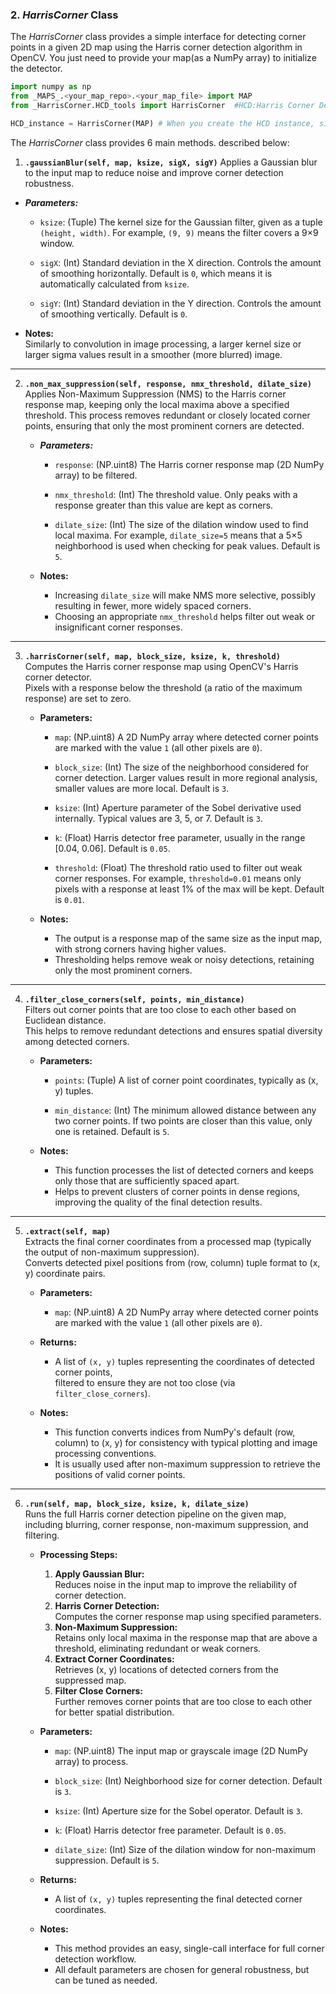 ### 2. _HarrisCorner_ Class
The _HarrisCorner_ class provides a simple interface for detecting corner points in a given 2D map using the Harris corner detection algorithm in OpenCV.
You just need to provide your map(as a NumPy array) to initialize the detector.

```python
import numpy as np
from _MAPS_.<your_map_repo>.<your_map_file> import MAP
from _HarrisCorner.HCD_tools import HarrisCorner  #HCD:Harris Corner Detector

HCD_instance = HarrisCorner(MAP) # When you create the HCD instance, simply pass your MAP as the argument:
```

The _HarrisCorner_ class provides 6 main methods. described below:

1. **`.gaussianBlur(self, map, ksize, sigX, sigY)`**
  Applies a Gaussian blur to the input map to reduce noise and improve corner detection robustness.

  - ***Parameters:***
    - `ksize`: (Tuple) The kernel size for the Gaussian filter, given as a tuple `(height, width)`. For example, `(9, 9)` means the filter covers a 9×9 window.

    - `sigX`: (Int) Standard deviation in the X direction. Controls the amount of smoothing horizontally. Default is `0`, which means it is automatically calculated from `ksize`.

    - `sigY`: (Int) Standard deviation in the Y direction. Controls the amount of smoothing vertically. Default is `0`.

  - **Notes:**  
    Similarly to convolution in image processing, a larger kernel size or larger sigma values result in a smoother (more blurred) image.

---

2. **`.non_max_suppression(self, response, nmx_threshold, dilate_size)`**  
   Applies Non-Maximum Suppression (NMS) to the Harris corner response map, keeping only the local maxima above a specified threshold. This process removes redundant or closely located corner points, ensuring that only the most prominent corners are detected.

   - ***Parameters:***
     - `response`: (NP.uint8) The Harris corner response map (2D NumPy array) to be filtered.

     - `nmx_threshold`: (Int) The threshold value. Only peaks with a response greater than this value are kept as corners.

     - `dilate_size`: (Int) The size of the dilation window used to find local maxima. For example, `dilate_size=5` means that a 5×5 neighborhood is used when checking for peak values. Default is `5`.

   - **Notes:**  
     - Increasing `dilate_size` will make NMS more selective, possibly resulting in fewer, more widely spaced corners.
     - Choosing an appropriate `nmx_threshold` helps filter out weak or insignificant corner responses.

---

3. **`.harrisCorner(self, map, block_size, ksize, k, threshold)`**  
   Computes the Harris corner response map using OpenCV's Harris corner detector.  
   Pixels with a response below the threshold (a ratio of the maximum response) are set to zero.

   - **Parameters:**
     - `map`: (NP.uint8) A 2D NumPy array where detected corner points are marked with the value `1` (all other pixels are `0`).

     - `block_size`: (Int) The size of the neighborhood considered for corner detection. Larger values result in more regional analysis, smaller values are more local. Default is `3`.

     - `ksize`: (Int) Aperture parameter of the Sobel derivative used internally. Typical values are 3, 5, or 7. Default is `3`.

     - `k`: (Float) Harris detector free parameter, usually in the range [0.04, 0.06]. Default is `0.05`.

     - `threshold`: (Float) The threshold ratio used to filter out weak corner responses. For example, `threshold=0.01` means only pixels with a response at least 1% of the max will be kept. Default is `0.01`.

   - **Notes:**  
     - The output is a response map of the same size as the input map, with strong corners having higher values.
     - Thresholding helps remove weak or noisy detections, retaining only the most prominent corners.

---

4. **`.filter_close_corners(self, points, min_distance)`**  
   Filters out corner points that are too close to each other based on Euclidean distance.  
   This helps to remove redundant detections and ensures spatial diversity among detected corners.

   - **Parameters:**
     - `points`: (Tuple) A list of corner point coordinates, typically as (x, y) tuples.

     - `min_distance`: (Int) The minimum allowed distance between any two corner points. If two points are closer than this value, only one is retained. Default is `5`.

   - **Notes:**  
     - This function processes the list of detected corners and keeps only those that are sufficiently spaced apart.
     - Helps to prevent clusters of corner points in dense regions, improving the quality of the final detection results.

---

5. **`.extract(self, map)`**  
   Extracts the final corner coordinates from a processed map (typically the output of non-maximum suppression).  
   Converts detected pixel positions from (row, column) tuple format to (x, y) coordinate pairs.

   - **Parameters:**
     - `map`: (NP.uint8) A 2D NumPy array where detected corner points are marked with the value `1` (all other pixels are `0`).

   - **Returns:**  
     - A list of `(x, y)` tuples representing the coordinates of detected corner points,  
       filtered to ensure they are not too close (via `filter_close_corners`).

   - **Notes:**  
     - This function converts indices from NumPy's default (row, column) to (x, y) for consistency with typical plotting and image processing conventions.
     - It is usually used after non-maximum suppression to retrieve the positions of valid corner points.

---

6. **`.run(self, map, block_size, ksize, k, dilate_size)`**  
   Runs the full Harris corner detection pipeline on the given map, including blurring, corner response, non-maximum suppression, and filtering.

   - **Processing Steps:**
     1. **Apply Gaussian Blur:**  
        Reduces noise in the input map to improve the reliability of corner detection.
     2. **Harris Corner Detection:**  
        Computes the corner response map using specified parameters.
     3. **Non-Maximum Suppression:**  
        Retains only local maxima in the response map that are above a threshold, eliminating redundant or weak corners.
     4. **Extract Corner Coordinates:**  
        Retrieves (x, y) locations of detected corners from the suppressed map.
     5. **Filter Close Corners:**  
        Further removes corner points that are too close to each other for better spatial distribution.

   - **Parameters:**
     - `map`: (NP.uint8) The input map or grayscale image (2D NumPy array) to process. 

     - `block_size`: (Int) Neighborhood size for corner detection. Default is `3`.

     - `ksize`: (Int) Aperture size for the Sobel operator. Default is `3`.

     - `k`: (Float) Harris detector free parameter. Default is `0.05`.

     - `dilate_size`: (Int) Size of the dilation window for non-maximum suppression. Default is `5`.

   - **Returns:**  
     - A list of `(x, y)` tuples representing the final detected corner coordinates.

   - **Notes:**  
     - This method provides an easy, single-call interface for full corner detection workflow.
     - All default parameters are chosen for general robustness, but can be tuned as needed.

